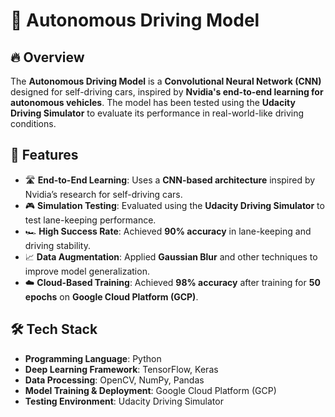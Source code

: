 # 🚗 Autonomous Driving Model  

## 🔥 Overview  
The **Autonomous Driving Model** is a **Convolutional Neural Network (CNN)** designed for self-driving cars, inspired by **Nvidia's end-to-end learning for autonomous vehicles**. The model has been tested using the **Udacity Driving Simulator** to evaluate its performance in real-world-like driving conditions.  

## 🚀 Features  
- 🛣️ **End-to-End Learning**: Uses a **CNN-based architecture** inspired by Nvidia’s research for self-driving cars.  
- 🎮 **Simulation Testing**: Evaluated using the **Udacity Driving Simulator** to test lane-keeping performance.  
- 🏎️ **High Success Rate**: Achieved **90% accuracy** in lane-keeping and driving stability.  
- 📈 **Data Augmentation**: Applied **Gaussian Blur** and other techniques to improve model generalization.  
- ☁️ **Cloud-Based Training**: Achieved **98% accuracy** after training for **50 epochs** on **Google Cloud Platform (GCP)**.  

## 🛠️ Tech Stack  
- **Programming Language**: Python  
- **Deep Learning Framework**: TensorFlow, Keras  
- **Data Processing**: OpenCV, NumPy, Pandas  
- **Model Training & Deployment**: Google Cloud Platform (GCP)  
- **Testing Environment**: Udacity Driving Simulator  
